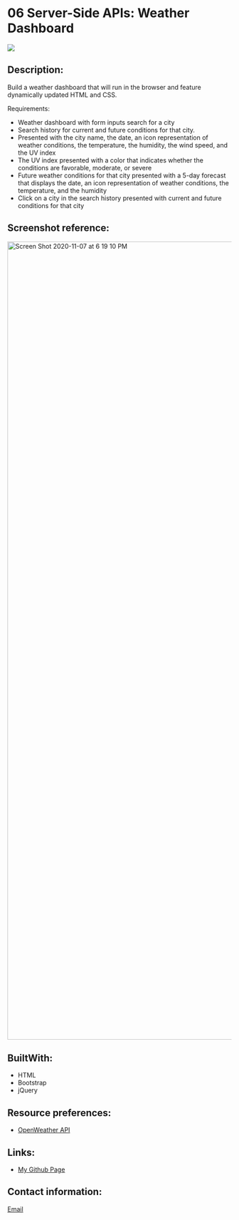 # 06 Server-Side APIs: Weather Dashboard
<img src="https://img.shields.io/badge/LICENSE-mit-green"/>

## Description:
Build a weather dashboard that will run in the browser and feature dynamically updated HTML and CSS.

   Requirements:
* Weather dashboard with form inputs search for a city
* Search history for current and future conditions for that city.
* Presented with the city name, the date, an icon representation of weather conditions, the temperature, the humidity, the wind speed, and the UV index
* The UV index presented with a color that indicates whether the conditions are favorable, moderate, or severe
* Future weather conditions for that city presented with a 5-day forecast that displays the date, an icon representation of weather conditions, the temperature, and the humidity
* Click on a city in the search history presented with current and future conditions for that city

## Screenshot reference:
<img width="1792" alt="Screen Shot 2020-11-07 at 6 19 10 PM" src="https://user-images.githubusercontent.com/68761490/98455465-d7070480-2125-11eb-8b89-951db57f36b4.png">

## BuiltWith:

* HTML
* Bootstrap
* jQuery

## Resource preferences:
* [OpenWeather API](https://openweathermap.org/api)

## Links:
* [My Github Page](https://nhidanis.github.io/Weather-Dashboard/)

## Contact information:
[Email](a.nhi1001@gmail.com)





